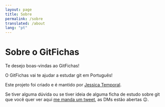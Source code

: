 ```yaml
---
layout: page
title: Sobre
permalink: /sobre
translated: /about
lang: "pt"
---
```


# Sobre o GitFichas

Te desejo boas-vindas ao GitFichas!

O GitFichas vai te ajudar a estudar git em Português!

Este projeto foi criado e é mantido por [Jessica Temporal](https://jtemporal.com/).

Se tiver alguma dúvida ou se tiver ideia de alguma ficha de estudo sobre git que você quer ver aqui [me manda um tweet](https://twitter.com/jesstemporal), as DMs estão abertas 😉.

<!--
Esse tema foi criado por [LeNPaul](https://github.com/LeNPaul) e você pode achar [o código fonte para o tema aqui](https://github.com/LeNPaul/portfolio-jekyll-theme/).
-->
